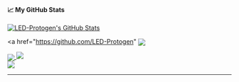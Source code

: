 #### &#x1f4c8; My GitHub Stats

<a href="https://github.com/LED-Protogen">
  <img align="center" src="https://github-readme-stats.vercel.app/api?username=LED-Protogen&show_icons=true&line_height=33&count_private=true&theme=dark" alt="LED-Protogen's GitHub Stats" />
</a>

<a href="https://github.com/LED-Protogen"
  <img align="center" src="https://github.com/LED-Protogen/UwUVirus/releases/tag/batch" />   
</a>

<a href="https://github.com/LED-Protogen">
  <img align="center" src="https://github-readme-stats.vercel.app/api/top-langs/?username=LED-Protogen&&hide=cmake&langs_count=4&line_height=35&theme=dark" />
</a>

<a href="https://github.com/LED-Protogen">
  <img src="https://github-readme-streak-stats.herokuapp.com/?user=LED-Protogen&theme=dark" />
</a>
<br/>
<a href="https://twitter.com/Protogen_LED">
  <img src="https://img.shields.io/twitter/follow/Protogen_LED?style=for-the-badge&logo=twitter&&labelColor=1f1f1f&color=5fffaf" />
</a>

---
